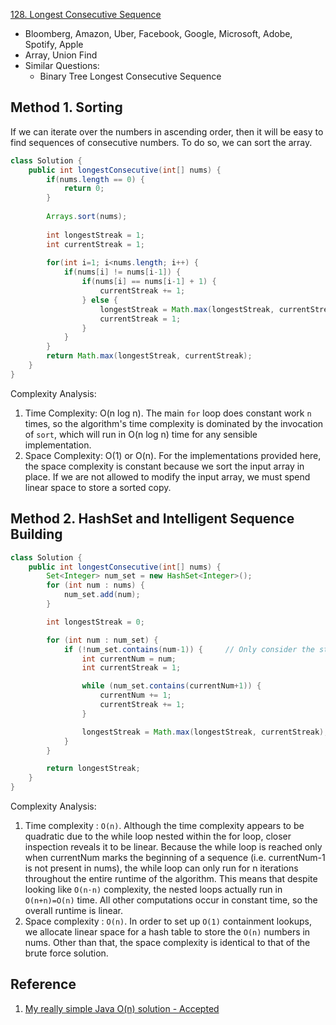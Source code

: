 [128. Longest Consecutive Sequence](https://leetcode.com/problems/longest-consecutive-sequence/)

* Bloomberg, Amazon, Uber, Facebook, Google, Microsoft, Adobe, Spotify, Apple
* Array, Union Find
* Similar Questions:
    * Binary Tree Longest Consecutive Sequence
    
    
## Method 1. Sorting
If we can iterate over the numbers in ascending order, then it will be easy to find sequences of 
consecutive numbers. To do so, we can sort the array.
```java
class Solution {
    public int longestConsecutive(int[] nums) {
        if(nums.length == 0) {
            return 0;
        }
        
        Arrays.sort(nums);
        
        int longestStreak = 1;
        int currentStreak = 1;
        
        for(int i=1; i<nums.length; i++) {
            if(nums[i] != nums[i-1]) {
                if(nums[i] == nums[i-1] + 1) {
                    currentStreak += 1;
                } else {
                    longestStreak = Math.max(longestStreak, currentStreak);
                    currentStreak = 1;
                }
            }
        }
        return Math.max(longestStreak, currentStreak);
    }
}
```
Complexity Analysis:
1. Time Complexity: O(n log n). The main `for` loop does constant work `n` times, so the 
algorithm's time complexity is dominated by the invocation of `sort`, which will run in O(n log n)
time for any sensible implementation.
2. Space Complexity: O(1) or O(n). For the implementations provided here, the space complexity 
is constant because we sort the input array in place. If we are not allowed to modify the 
input array, we must spend linear space to store a sorted copy.


## Method 2. HashSet and Intelligent Sequence Building
```java
class Solution {
    public int longestConsecutive(int[] nums) {
        Set<Integer> num_set = new HashSet<Integer>();
        for (int num : nums) {
            num_set.add(num);
        }

        int longestStreak = 0;

        for (int num : num_set) {
            if (!num_set.contains(num-1)) {     // Only consider the start position
                int currentNum = num;
                int currentStreak = 1;

                while (num_set.contains(currentNum+1)) {
                    currentNum += 1;
                    currentStreak += 1;
                }

                longestStreak = Math.max(longestStreak, currentStreak);
            }
        }

        return longestStreak;
    }
}
```
Complexity Analysis:
1. Time complexity : `O(n)`. Although the time complexity appears to be quadratic due to the 
while loop nested within the for loop, closer inspection reveals it to be linear. Because the 
while loop is reached only when currentNum marks the beginning of a sequence (i.e. currentNum-1 
is not present in nums), the while loop can only run for n iterations throughout the entire 
runtime of the algorithm. This means that despite looking like `O(n⋅n)` complexity, the nested 
loops actually run in `O(n+n)=O(n)` time. All other computations occur in constant time, so the
overall runtime is linear.
2. Space complexity : `O(n)`. In order to set up `O(1)` containment lookups, we allocate linear 
space for a hash table to store the `O(n)` numbers in nums. Other than that, the space complexity 
is identical to that of the brute force solution.


## Reference
1. [My really simple Java O(n) solution - Accepted](https://leetcode.com/problems/longest-consecutive-sequence/discuss/41055/My-really-simple-Java-O(n)-solution-Accepted)

